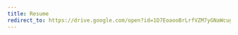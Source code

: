 ```yaml
---
title: Resume 
redirect_to: https://drive.google.com/open?id=1D7EoaooBrLrfVZM7yGNaWcugqUBOz6mX
---
```


